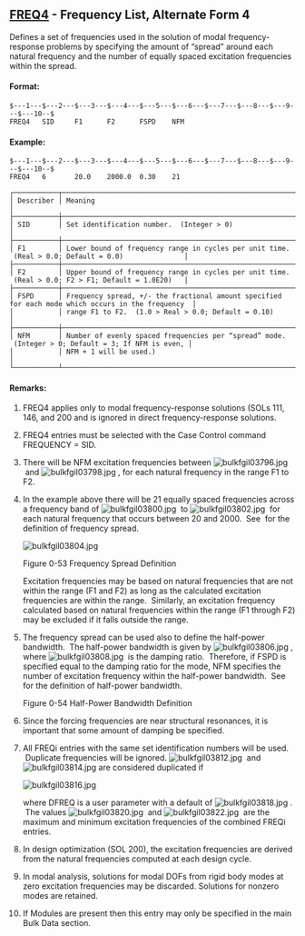 ## [FREQ4](https://help.hexagonmi.com/bundle/MSC_Nastran_2022.4/page/Nastran_Combined_Book/qrg/bulkfgil/TOC.FREQ4.xhtml) - Frequency List, Alternate Form 4

Defines a set of frequencies used in the solution of modal frequency-response problems by specifying the amount of “spread” around each natural frequency and the number of equally spaced excitation frequencies within the spread.

#### Format:

```nastran
$---1---$---2---$---3---$---4---$---5---$---6---$---7---$---8---$---9---$---10--$
FREQ4   SID     F1      F2      FSPD    NFM                                     
```

#### Example:

```nastran
$---1---$---2---$---3---$---4---$---5---$---6---$---7---$---8---$---9---$---10--$
FREQ4   6       20.0    2000.0  0.30    21                                      
```

```text
┌───────────┬────────────────────────────────────────────────────────────────────────────────────────────────────┐
│ Describer │ Meaning                                                                                            │
├───────────┼────────────────────────────────────────────────────────────────────────────────────────────────────┤
│ SID       │ Set identification number.  (Integer > 0)                                                          │
├───────────┼────────────────────────────────────────────────────────────────────────────────────────────────────┤
│ F1        │ Lower bound of frequency range in cycles per unit time.  (Real > 0.0; Default = 0.0)               │
├───────────┼────────────────────────────────────────────────────────────────────────────────────────────────────┤
│ F2        │ Upper bound of frequency range in cycles per unit time.  (Real > 0.0; F2 > F1; Default = 1.0E20)   │
├───────────┼────────────────────────────────────────────────────────────────────────────────────────────────────┤
│ FSPD      │ Frequency spread, +/- the fractional amount specified for each mode which occurs in the frequency  │
│           │ range F1 to F2.  (1.0 > Real > 0.0; Default = 0.10)                                                │
├───────────┼────────────────────────────────────────────────────────────────────────────────────────────────────┤
│ NFM       │ Number of evenly spaced frequencies per “spread” mode.  (Integer > 0; Default = 3; If NFM is even, │
│           │ NFM + 1 will be used.)                                                                             │
└───────────┴────────────────────────────────────────────────────────────────────────────────────────────────────┘
```

#### Remarks:

1. FREQ4 applies only to modal frequency-response solutions (SOLs 111, 146, and 200 and is ignored in direct frequency-response solutions.
2. FREQ4 entries must be selected with the Case Control command FREQUENCY = SID.
3. There will be NFM excitation frequencies between  ![bulkfgil03796.jpg](https://help-be.hexagonmi.com/bundle/MSC_Nastran_2022.4/page/Nastran_Combined_Book/qrg/bulkfgil/../../../assets/bulkfgil03796.jpg?_LANG=enus)  and  ![bulkfgil03798.jpg](https://help-be.hexagonmi.com/bundle/MSC_Nastran_2022.4/page/Nastran_Combined_Book/qrg/bulkfgil/../../../assets/bulkfgil03798.jpg?_LANG=enus) , for each natural frequency in the range F1 to F2.
4. In the example above there will be 21 equally spaced frequencies across a frequency band of  ![bulkfgil03800.jpg](https://help-be.hexagonmi.com/bundle/MSC_Nastran_2022.4/page/Nastran_Combined_Book/qrg/bulkfgil/../../../assets/bulkfgil03800.jpg?_LANG=enus)  to  ![bulkfgil03802.jpg](https://help-be.hexagonmi.com/bundle/MSC_Nastran_2022.4/page/Nastran_Combined_Book/qrg/bulkfgil/../../../assets/bulkfgil03802.jpg?_LANG=enus)  for each natural frequency that occurs between 20 and 2000.  See   for the definition of frequency spread.

     ![bulkfgil03804.jpg](https://help-be.hexagonmi.com/bundle/MSC_Nastran_2022.4/page/Nastran_Combined_Book/qrg/bulkfgil/../../../assets/bulkfgil03804.jpg?_LANG=enus)

     Figure 0-53 Frequency Spread Definition

     Excitation frequencies may be based on natural frequencies that are not within the range (F1 and F2) as long as the calculated excitation frequencies are within the range.  Similarly, an excitation frequency calculated based on natural frequencies within the range (F1 through F2) may be excluded if it falls outside the range.

5. The frequency spread can be used also to define the half-power bandwidth.  The half-power bandwidth is given by  ![bulkfgil03806.jpg](https://help-be.hexagonmi.com/bundle/MSC_Nastran_2022.4/page/Nastran_Combined_Book/qrg/bulkfgil/../../../assets/bulkfgil03806.jpg?_LANG=enus) , where  ![bulkfgil03808.jpg](https://help-be.hexagonmi.com/bundle/MSC_Nastran_2022.4/page/Nastran_Combined_Book/qrg/bulkfgil/../../../assets/bulkfgil03808.jpg?_LANG=enus)  is the damping ratio.  Therefore, if FSPD is specified equal to the damping ratio for the mode, NFM specifies the number of excitation frequency within the half-power bandwidth.  See   for the definition of half-power bandwidth.

     Figure 0-54 Half-Power Bandwidth Definition

6. Since the forcing frequencies are near structural resonances, it is important that some amount of damping be specified.
7. All FREQi entries with the same set identification numbers will be used.  Duplicate frequencies will be ignored.  ![bulkfgil03812.jpg](https://help-be.hexagonmi.com/bundle/MSC_Nastran_2022.4/page/Nastran_Combined_Book/qrg/bulkfgil/../../../assets/bulkfgil03812.jpg?_LANG=enus)  and  ![bulkfgil03814.jpg](https://help-be.hexagonmi.com/bundle/MSC_Nastran_2022.4/page/Nastran_Combined_Book/qrg/bulkfgil/../../../assets/bulkfgil03814.jpg?_LANG=enus)  are considered duplicated if

     ![bulkfgil03816.jpg](https://help-be.hexagonmi.com/bundle/MSC_Nastran_2022.4/page/Nastran_Combined_Book/qrg/bulkfgil/../../../assets/bulkfgil03816.jpg?_LANG=enus)  

     where DFREQ is a user parameter with a default of  ![bulkfgil03818.jpg](https://help-be.hexagonmi.com/bundle/MSC_Nastran_2022.4/page/Nastran_Combined_Book/qrg/bulkfgil/../../../assets/bulkfgil03818.jpg?_LANG=enus) .  The values  ![bulkfgil03820.jpg](https://help-be.hexagonmi.com/bundle/MSC_Nastran_2022.4/page/Nastran_Combined_Book/qrg/bulkfgil/../../../assets/bulkfgil03820.jpg?_LANG=enus)  and  ![bulkfgil03822.jpg](https://help-be.hexagonmi.com/bundle/MSC_Nastran_2022.4/page/Nastran_Combined_Book/qrg/bulkfgil/../../../assets/bulkfgil03822.jpg?_LANG=enus)  are the maximum and minimum excitation frequencies of the combined FREQi entries.

8. In design optimization (SOL 200), the excitation frequencies are derived from the natural frequencies computed at each design cycle.
9. In modal analysis, solutions for modal DOFs from rigid body modes at zero excitation frequencies may be discarded. Solutions for nonzero modes are retained.
10. If Modules are present then this entry may only be specified in the main Bulk Data section.
